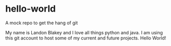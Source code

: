 # hello-world
A mock repo to get the hang of git

My name is Landon Blakey and I love all things python and java. I am using this git account to host some of my current and future projects. Hello World!
